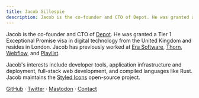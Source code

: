 ```yaml
---
title: Jacob Gillespie
description: Jacob is the co-founder and CTO of Depot. He was granted a Tier 1 Exceptional Promise visa in digital technology from the United Kingdom and resides in London. Jacob has previously worked at Era Software, Thorn, Webflow, and Playlist.
---
```


Jacob is the co-founder and CTO of [Depot](https://depot.dev). He was granted a Tier 1 Exceptional Promise visa in digital technology from the United Kingdom and resides in London. Jacob has previously worked at [Era Software](https://era.co), [Thorn](https://thorn.org), [Webflow](https://webflow.com), and [Playlist](https://www.playlist.com).

Jacob's interests include developer tools, application infrastructure and deployment, full-stack web development, and compiled languages like Rust. Jacob maintains the [Styled Icons](https://github.com/styled-icons/styled-icons) open-source project.

[GitHub](https://github.com/jacobwgillespie) · [Twitter](https://twitter.com/jacobwgillespie) · <a rel="me" href="https://hachyderm.io/@jacobwgillespie">Mastodon</a> · [Contact](mailto:jacobwgillespie@gmail.com)
